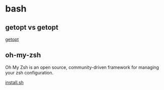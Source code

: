 
# bash

## getopt vs getopt

[getopt](./getopt.md)

## oh-my-zsh

Oh My Zsh is an open source, community-driven framework for managing your zsh configuration.

[install.sh](https://github.com/ohmyzsh/ohmyzsh/blob/master/tools/install.sh)
